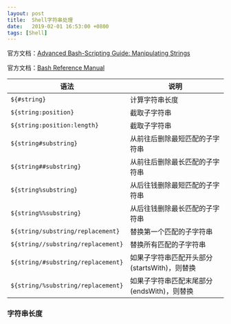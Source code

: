 ```yaml
---
layout: post
title:  Shell字符串处理
date:   2019-02-01 16:53:00 +0800
tags: [Shell]
---
```


官方文档：[Advanced Bash-Scripting Guide: Manipulating Strings](https://www.tldp.org/LDP/abs/html/string-manipulation.html)

官方文档：[Bash Reference Manual](https://www.gnu.org/software/bash/manual/html_node/index.html)


语法 | 说明
-- | --
`${#string}` | 计算字符串长度
`${string:position}` | 截取子字符串
`${string:position:length}` | 截取子字符串
`${string#substring}` | 从前往后删除最短匹配的子字符串
`${string##substring}` | 从前往后删除最长匹配的子字符串
`${string%substring}` | 从后往钱删除最短匹配的子字符串
`${string%%substring}` | 从后往钱删除最长匹配的子字符串
`${string/substring/replacement}` | 替换第一个匹配的子字符串
`${string//substring/replacement}` | 替换所有匹配的子字符串
`${string/#substring/replacement}` | 如果子字符串匹配开头部分(startsWith)，则替换
`${string/%substring/replacement}` | 如果子字符串匹配末尾部分(endsWith)，则替换

### 字符串长度

